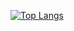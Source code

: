 
[![Top Langs](https://github-readme-stats.vercel.app/api/top-langs/?username=AlienEEE&langs_count=8)](https://github.com/anuraghazra/github-readme-stats)





